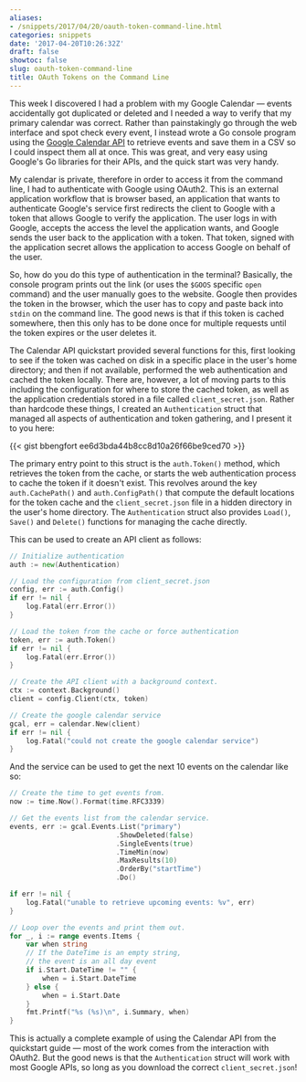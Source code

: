```yaml
---
aliases:
- /snippets/2017/04/20/oauth-token-command-line.html
categories: snippets
date: '2017-04-20T10:26:32Z'
draft: false
showtoc: false
slug: oauth-token-command-line
title: OAuth Tokens on the Command Line
---
```


This week I discovered I had a problem with my Google Calendar &mdash; events accidentally got duplicated or deleted and I needed a way to verify that my primary calendar was correct. Rather than painstakingly go through the web interface and spot check every event, I instead wrote a Go console program using the [Google Calendar API](https://developers.google.com/google-apps/calendar/quickstart/go) to retrieve events and save them in a CSV so I could inspect them all at once. This was great, and very easy using Google's Go libraries for their APIs, and the quick start was very handy.

My calendar is private, therefore in order to access it from the command line, I had to authenticate with Google using OAuth2. This is an external application workflow that is browser based, an application that wants to authenticate Google's service first redirects the client to Google with a token that allows Google to verify the application. The user logs in with Google, accepts the access the level the application wants, and Google sends the user back to the application with a token. That token, signed with the application secret allows the application to access Google on behalf of the user.

So, how do you do this type of authentication in the terminal? Basically, the console program prints out the link (or uses the `$GOOS` specific `open` command) and the user manually goes to the website. Google then provides the token in the browser, which the user has to copy and paste back into `stdin` on the command line. The good news is that if this token is cached somewhere, then this only has to be done once for multiple requests until the token expires or the user deletes it.

The Calendar API quickstart provided several functions for this, first looking to see if the token was cached on disk in a specific place in the user's home directory; and then if not available, performed the web authentication and cached the token locally. There are, however, a lot of moving parts to this including the configuration for where to store the cached token, as well as the application credentials stored in a file called `client_secret.json`. Rather than hardcode these things, I created an `Authentication` struct that managed all aspects of authentication and token gathering, and I present it to you here:

{{< gist bbengfort ee6d3bda44b8cc8d10a26f66be9ced70 >}}

The primary entry point to this struct is the `auth.Token()` method, which retrieves the token from the cache, or starts the web authentication process to cache the token if it doesn't exist. This revolves around the key `auth.CachePath()` and `auth.ConfigPath()` that compute the default locations for the token cache and the `client_secret.json` file in a hidden directory in the user's home directory. The `Authentication` struct also provides `Load()`, `Save()` and `Delete()` functions for managing the cache directly.

This can be used to create an API client as follows:

```go
// Initialize authentication
auth := new(Authentication)

// Load the configuration from client_secret.json
config, err := auth.Config()
if err != nil {
	log.Fatal(err.Error())
}

// Load the token from the cache or force authentication
token, err := auth.Token()
if err != nil {
	log.Fatal(err.Error())
}

// Create the API client with a background context.
ctx := context.Background()
client = config.Client(ctx, token)

// Create the google calendar service
gcal, err = calendar.New(client)
if err != nil {
	log.Fatal("could not create the google calendar service")
}
```

And the service can be used to get the next 10 events on the calendar like so:

```go
// Create the time to get events from.
now := time.Now().Format(time.RFC3339)

// Get the events list from the calendar service.
events, err := gcal.Events.List("primary")
                          .ShowDeleted(false)
                          .SingleEvents(true)
                          .TimeMin(now)
                          .MaxResults(10)
                          .OrderBy("startTime")
                          .Do()

if err != nil {
    log.Fatal("unable to retrieve upcoming events: %v", err)
}

// Loop over the events and print them out.
for _, i := range events.Items {
    var when string
    // If the DateTime is an empty string,
    // the event is an all day event
    if i.Start.DateTime != "" {
        when = i.Start.DateTime
    } else {
        when = i.Start.Date
    }
    fmt.Printf("%s (%s)\n", i.Summary, when)
}
```

This is actually a complete example of using the Calendar API from the quickstart guide &mdash; most of the work comes from the interaction with OAuth2. But the good news is that the `Authentication` struct will work with most Google APIs, so long as you download the correct `client_secret.json`!
